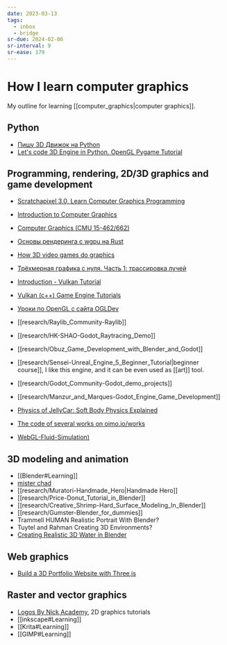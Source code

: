 ```yaml
---
date: 2023-03-13
tags:
  - inbox
  - bridge
sr-due: 2024-02-06
sr-interval: 9
sr-ease: 179
---
```


# How I learn computer graphics

My outline for learning [[computer_graphics|computer graphics]].

## Python

- [Пишу 3D Движок на Python](https://www.youtube.com/watch?v=Scn96t7mwC4)
- [Let's code 3D Engine in Python. OpenGL Pygame Tutorial](https://youtu.be/eJDIsFJN4OQ)

## Programming, rendering, 2D/3D graphics and game development

- [Scratchapixel 3.0, Learn Computer Graphics Programming](https://www.scratchapixel.com/)
- [Introduction to Computer Graphics](https://www.youtube.com/playlist?list=PLplnkTzzqsZTfYh4UbhLGpI5kGd5oW_Hh)
- [Computer Graphics (CMU 15-462/662)](https://www.youtube.com/playlist?list=PL9_jI1bdZmz2emSh0UQ5iOdT2xRHFHL7E)
- [Основы рендеринга с wgpu на Rust](https://habr.com/en/companies/otus/articles/658859/)

- [How 3D video games do graphics](https://www.youtube.com/watch?v=bGe-d09Nc_M)
- [Трёхмерная графика с нуля. Часть 1: трассировка лучей](https://habr.com/en/articles/342510/)

- [Introduction - Vulkan Tutorial](https://vulkan-tutorial.com/)
- [Vulkan (c++) Game Engine Tutorials](https://www.youtube.com/playlist?list=PL8327DO66nu9qYVKLDmdLW_84-yE4auCR)
- [Уроки по OpenGL с сайта OGLDev](https://triplepointfive.github.io/ogltutor/)

- [[research/Raylib_Community-Raylib]]
- [[research/HK-SHAO-Godot_Raytracing_Demo]]
- [[research/Obuz_Game_Development_with_Blender_and_Godot]]
- [[research/Sensei-Unreal_Engine_5_Beginner_Tutorial|beginner course]], I like
this engine, and it can be even used as [[art]] tool.
- [[research/Godot_Community-Godot_demo_projects]]
- [[research/Manzur_and_Marques-Godot_Engine_Game_Development]]

- [Physics of JellyCar: Soft Body Physics Explained](https://www.youtube.com/watch?v=3OmkehAJoyo)
- [The code of several works on oimo.io/works](https://github.com/saharan/works)
- [WebGL-Fluid-Simulation)](https://github.com/PavelDoGreat/WebGL-Fluid-Simulation)

## 3D modeling and animation

- [[Blender#Learning]]
- [mister chad](https://mister-chad.com/welcome)
- [[research/Muratori-Handmade_Hero|Handmade Hero]]
- [[research/Price-Donut_Tutorial_in_Blender]]
- [[research/Creative_Shrimp-Hard_Surface_Modeling_In_Blender]]
- [[research/Gumster-Blender_for_dummies]]
- Trammell HUMAN Realistic Portrait With Blender?
- Tuytel and Rahman Creating 3D Environments?
- [Creating Realistic 3D Water in Blender](https://www.youtube.com/watch?v=vr7mkSiKRLM)

## Web graphics

- [Build a 3D Portfolio Website with Three.js](https://youtu.be/Q7AOvWpIVHU)

## Raster and vector graphics

- [Logos By Nick Academy](https://logosbynick.teachable.com/courses), 2D graphics tutorials
- [[inkscape#Learning]]
- [[Krita#Learning]]
- [[GIMP#Learning]]

